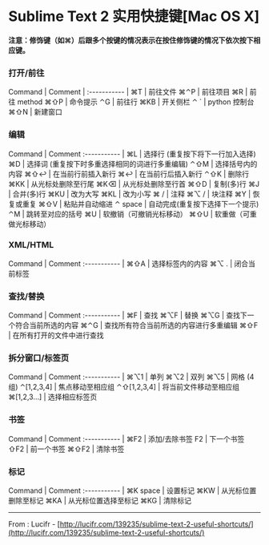 # Sublime Text 2 实用快捷键[Mac OS X]

**注意：修饰键（如⌘）后跟多个按键的情况表示在按住修饰键的情况下依次按下相应键。**

### 打开/前往

Command | Comment |
:----------- | 
⌘T           | 前往文件
⌘⌃P          | 前往项目
⌘R           | 前往 method
⌘⇧P          | 命令提示
⌃G           | 前往行
⌘KB          | 开关侧栏
⌃ `          | python 控制台
⌘⇧N          | 新建窗口

### 编辑

Command      | Comment
:----------- |
⌘L | 选择行 (重复按下将下一行加入选择)
⌘D | 选择词 (重复按下时多重选择相同的词进行多重编辑)
⌃⇧M | 选择括号内的内容
⌘⇧↩ | 在当前行前插入新行
⌘↩ | 在当前行后插入新行
⌃⇧K | 删除行
⌘KK | 从光标处删除至行尾
⌘K⌫ | 从光标处删除至行首
⌘⇧D | 复制(多)行
⌘J | 合并(多)行
⌘KU | 改为大写
⌘KL | 改为小写
⌘ / | 注释
⌘⌥ / | 块注释
⌘Y | 恢复或重复
⌘⇧V | 粘贴并自动缩进
⌃ space | 自动完成(重复按下选择下一个提示)
⌃M | 跳转至对应的括号
⌘U | 软撤销（可撤销光标移动）
⌘⇧U | 软重做（可重做光标移动）

### XML/HTML
Command | Comment
:----------- |
⌘⇧A | 选择标签内的内容
⌘⌥ . | 闭合当前标签

### 查找/替换
Command | Comment
:----------- |
⌘F | 查找
⌘⌥F | 替换
⌘⌥G | 查找下一个符合当前所选的内容
⌘⌃G | 查找所有符合当前所选的内容进行多重编辑
⌘⇧F | 在所有打开的文件中进行查找

### 拆分窗口/标签页
Command | Comment
:----------- |
⌘⌥1 | 单列
⌘⌥2 | 双列
⌘⌥5 | 网格 (4组)
⌃[1,2,3,4] | 焦点移动至相应组
⌃⇧[1,2,3,4] | 将当前文件移动至相应组
⌘[1,2,3…] | 选择相应标签页

### 书签
Command | Comment
:----------- |
⌘F2 | 添加/去除书签
F2 | 下一个书签
⇧F2 | 前一个书签
⌘⇧F2 | 清除书签

### 标记
Command | Comment
:----------- |
⌘K space | 设置标记
⌘KW | 从光标位置删除至标记
⌘KA | 从光标位置选择至标记
⌘KG | 清除标记

-----------------------------
From : Lucifr - [http://lucifr.com/139235/sublime-text-2-useful-shortcuts/](http://lucifr.com/139235/sublime-text-2-useful-shortcuts/)